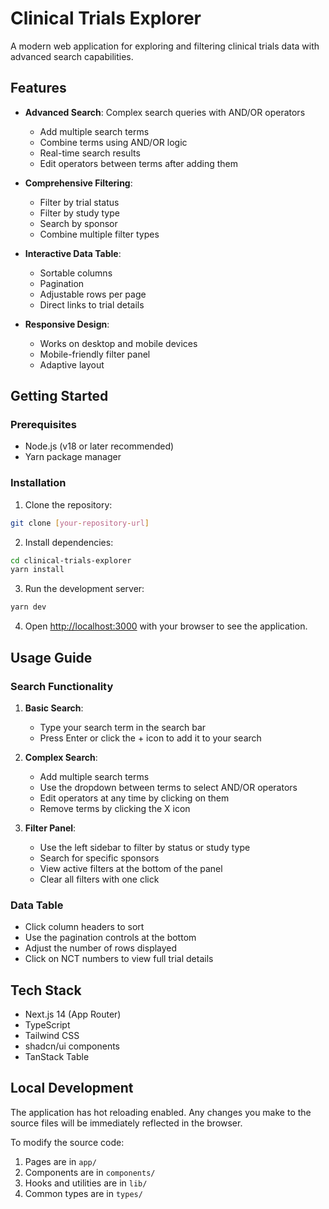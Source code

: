 # Clinical Trials Explorer

A modern web application for exploring and filtering clinical trials data with advanced search capabilities.

## Features

- **Advanced Search**: Complex search queries with AND/OR operators
  - Add multiple search terms
  - Combine terms using AND/OR logic
  - Real-time search results
  - Edit operators between terms after adding them

- **Comprehensive Filtering**:
  - Filter by trial status
  - Filter by study type
  - Search by sponsor
  - Combine multiple filter types

- **Interactive Data Table**:
  - Sortable columns
  - Pagination
  - Adjustable rows per page
  - Direct links to trial details

- **Responsive Design**:
  - Works on desktop and mobile devices
  - Mobile-friendly filter panel
  - Adaptive layout

## Getting Started

### Prerequisites

- Node.js (v18 or later recommended)
- Yarn package manager

### Installation

1. Clone the repository:
```bash
git clone [your-repository-url]
```

2. Install dependencies:
```bash
cd clinical-trials-explorer
yarn install
```

3. Run the development server:
```bash
yarn dev
```

4. Open [http://localhost:3000](http://localhost:3000) with your browser to see the application.

## Usage Guide

### Search Functionality

1. **Basic Search**:
   - Type your search term in the search bar
   - Press Enter or click the + icon to add it to your search

2. **Complex Search**:
   - Add multiple search terms
   - Use the dropdown between terms to select AND/OR operators
   - Edit operators at any time by clicking on them
   - Remove terms by clicking the X icon

3. **Filter Panel**:
   - Use the left sidebar to filter by status or study type
   - Search for specific sponsors
   - View active filters at the bottom of the panel
   - Clear all filters with one click

### Data Table

- Click column headers to sort
- Use the pagination controls at the bottom
- Adjust the number of rows displayed
- Click on NCT numbers to view full trial details

## Tech Stack

- Next.js 14 (App Router)
- TypeScript
- Tailwind CSS
- shadcn/ui components
- TanStack Table

## Local Development

The application has hot reloading enabled. Any changes you make to the source files will be immediately reflected in the browser.

To modify the source code:

1. Pages are in `app/`
2. Components are in `components/`
3. Hooks and utilities are in `lib/`
4. Common types are in `types/`
